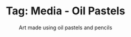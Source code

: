 ---
layout: portfolio
title: 'Tag: Media - Oil Pastels'
subtitle: Art made using oil pastels and pencils
permalink: /portfolio/tags/media/oil-pastels
type: tag
uid: oil-pastels
pagination:
    enabled: true
    tag: [oil-pastels]
---
